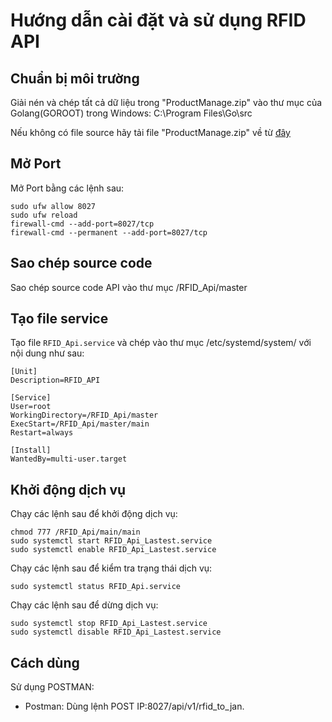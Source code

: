 # Hướng dẫn cài đặt và sử dụng RFID API

## Chuẩn bị môi trường

Giải nén và chép tất cả dữ liệu trong "ProductManage.zip" vào thư mục của Golang(GOROOT) trong Windows: C:\Program Files\Go\src

Nếu không có file source hãy tải file "ProductManage.zip" về từ [đây](<https://drive.google.com/drive/folders/1JFF1JeGn8VEBCpN32CzO3IF4sV7YL1Mj?usp=share_link>)

## Mở Port

Mở Port bằng các lệnh sau:

```
sudo ufw allow 8027
sudo ufw reload
firewall-cmd --add-port=8027/tcp
firewall-cmd --permanent --add-port=8027/tcp
```

## Sao chép source code

Sao chép source code API vào thư mục /RFID_Api/master

## Tạo file service

Tạo file `RFID_Api.service` và chép vào thư mục /etc/systemd/system/ với nội dung như sau:

```
[Unit]
Description=RFID_API

[Service]
User=root
WorkingDirectory=/RFID_Api/master
ExecStart=/RFID_Api/master/main
Restart=always

[Install]
WantedBy=multi-user.target
```

## Khởi động dịch vụ

Chạy các lệnh sau để khởi động dịch vụ:

```
chmod 777 /RFID_Api/main/main
sudo systemctl start RFID_Api_Lastest.service
sudo systemctl enable RFID_Api_Lastest.service

```
Chạy các lệnh sau để kiểm tra trạng thái dịch vụ:

```
sudo systemctl status RFID_Api.service
```

Chạy các lệnh sau để dừng dịch vụ:

```
sudo systemctl stop RFID_Api_Lastest.service
sudo systemctl disable RFID_Api_Lastest.service
```

## Cách dùng

Sử dụng POSTMAN:

- Postman: Dùng lệnh POST IP:8027/api/v1/rfid_to_jan.
